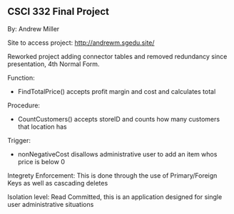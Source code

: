 ## CSCI 332 Final Project

By: Andrew Miller

Site to access project:   http://andrewm.sgedu.site/

Reworked project adding connector tables and removed redundancy since presentation, 4th Normal Form.

Function:
  - FindTotalPrice() accepts profit margin and cost and calculates total

Procedure:
  - CountCustomers() accepts storeID and counts how many customers that location has

Trigger:
  - nonNegativeCost disallows administrative user to add an item whos price is below 0

Integrety Enforcement: This is done through the use of Primary/Foreign Keys as well as cascading deletes

Isolation level: Read Committed, this is an application designed for single user administrative situations

